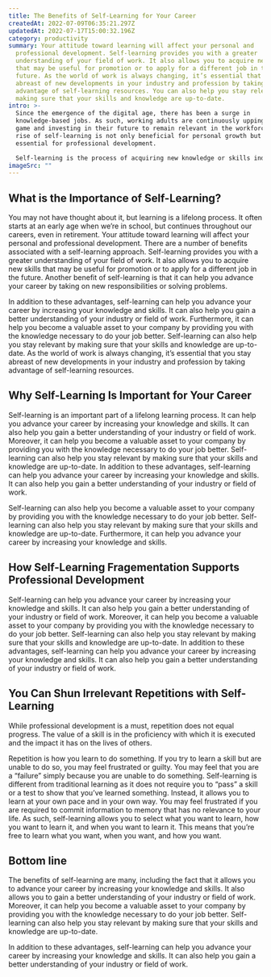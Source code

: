 ```yaml
---
title: The Benefits of Self-Learning for Your Career
createdAt: 2022-07-09T06:35:21.297Z
updatedAt: 2022-07-17T15:00:32.196Z
category: productivity
summary: Your attitude toward learning will affect your personal and
  professional development. Self-learning provides you with a greater
  understanding of your field of work. It also allows you to acquire new skills
  that may be useful for promotion or to apply for a different job in the
  future. As the world of work is always changing, it’s essential that you stay
  abreast of new developments in your industry and profession by taking
  advantage of self-learning resources. You can also help you stay relevant by
  making sure that your skills and knowledge are up-to-date.
intro: >-
  Since the emergence of the digital age, there has been a surge in
  knowledge-based jobs. As such, working adults are continuously upping their
  game and investing in their future to remain relevant in the workforce. The
  rise of self-learning is not only beneficial for personal growth but also
  essential for professional development. 

  Self-learning is the process of acquiring new knowledge or skills independently through books, online courses, and other resources that don’t require an instructor or tutor. This blog post will explore how you can leverage self-learning to improve your career prospects as well as why it’s important to invest in your own learning now and forevermore.
imageSrc: ""
---
```


## What is the Importance of Self-Learning?

You may not have thought about it, but learning is a lifelong process. It often starts at an early age when we’re in school, but continues throughout our careers, even in retirement. Your attitude toward learning will affect your personal and professional development. There are a number of benefits associated with a self-learning approach. Self-learning provides you with a greater understanding of your field of work. It also allows you to acquire new skills that may be useful for promotion or to apply for a different job in the future. Another benefit of self-learning is that it can help you advance your career by taking on new responsibilities or solving problems.

In addition to these advantages, self-learning can help you advance your career by increasing your knowledge and skills. It can also help you gain a better understanding of your industry or field of work. Furthermore, it can help you become a valuable asset to your company by providing you with the knowledge necessary to do your job better. Self-learning can also help you stay relevant by making sure that your skills and knowledge are up-to-date. As the world of work is always changing, it’s essential that you stay abreast of new developments in your industry and profession by taking advantage of self-learning resources.

## Why Self-Learning Is Important for Your Career

Self-learning is an important part of a lifelong learning process. It can help you advance your career by increasing your knowledge and skills. It can also help you gain a better understanding of your industry or field of work. Moreover, it can help you become a valuable asset to your company by providing you with the knowledge necessary to do your job better. Self-learning can also help you stay relevant by making sure that your skills and knowledge are up-to-date. In addition to these advantages, self-learning can help you advance your career by increasing your knowledge and skills. It can also help you gain a better understanding of your industry or field of work.

Self-learning can also help you become a valuable asset to your company by providing you with the knowledge necessary to do your job better. Self-learning can also help you stay relevant by making sure that your skills and knowledge are up-to-date. Furthermore, it can help you advance your career by increasing your knowledge and skills.

## How Self-Learning Fragementation Supports Professional Development

Self-learning can help you advance your career by increasing your knowledge and skills. It can also help you gain a better understanding of your industry or field of work. Moreover, it can help you become a valuable asset to your company by providing you with the knowledge necessary to do your job better. Self-learning can also help you stay relevant by making sure that your skills and knowledge are up-to-date. In addition to these advantages, self-learning can help you advance your career by increasing your knowledge and skills. It can also help you gain a better understanding of your industry or field of work.

## You Can Shun Irrelevant Repetitions with Self-Learning

While professional development is a must, repetition does not equal progress. The value of a skill is in the proficiency with which it is executed and the impact it has on the lives of others.

Repetition is how you learn to do something. If you try to learn a skill but are unable to do so, you may feel frustrated or guilty. You may feel that you are a “failure” simply because you are unable to do something. Self-learning is different from traditional learning as it does not require you to “pass” a skill or a test to show that you’ve learned something. Instead, it allows you to learn at your own pace and in your own way. You may feel frustrated if you are required to commit information to memory that has no relevance to your life. As such, self-learning allows you to select what you want to learn, how you want to learn it, and when you want to learn it. This means that you’re free to learn what you want, when you want, and how you want.

## Bottom line

The benefits of self-learning are many, including the fact that it allows you to advance your career by increasing your knowledge and skills. It also allows you to gain a better understanding of your industry or field of work. Moreover, it can help you become a valuable asset to your company by providing you with the knowledge necessary to do your job better. Self-learning can also help you stay relevant by making sure that your skills and knowledge are up-to-date.

In addition to these advantages, self-learning can help you advance your career by increasing your knowledge and skills. It can also help you gain a better understanding of your industry or field of work.
